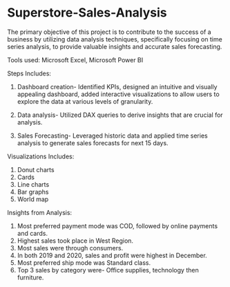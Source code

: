 # Superstore-Sales-Analysis
The primary objective of this project is to contribute to the success of a business by utilizing data analysis techniques, specifically focusing on time series analysis, to provide valuable insights and accurate sales forecasting.

Tools used: Microsoft Excel, Microsoft Power BI

Steps Includes:

1. Dashboard creation- Identified KPIs, designed an intuitive and visually appealing dashboard, added interactive visualizations to allow users to explore the data at various levels of granularity.

2. Data analysis- Utilized DAX queries to derive insights that are crucial for analysis.
3. Sales Forecasting- Leveraged historic data and applied time series analysis to generate sales forecasts for next 15 days.

Visualizations Includes:

1. Donut charts
2. Cards
3. Line charts
4. Bar graphs
5. World map

Insights from Analysis:

1. Most preferred payment mode was COD, followed by online payments and cards.
2. Highest sales took place in West Region.
3. Most sales were through consumers.
4. In both 2019 and 2020, sales and profit were highest in December.
5. Most preferred ship mode was Standard class.
6. Top 3 sales by category were- Office supplies, technology then furniture.
